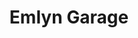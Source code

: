 ---
title: "Emlyn Garage"
url: /castell-newydd-emlyn-newcastle-emlyn/emlyn-garage/
shop: Autowerkstatt
---